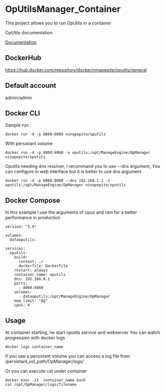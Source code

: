 # OpUtilsManager_Container

This project allows you to run OpUtils in a container

OpUtils documentation 

[Documentation](https://www.manageengine.com/products/oputils/help/ip-address-management.html)

## DockerHub

https://hub.docker.com/repository/docker/ninapepite/oputils/general

## Default account

admin/admin


## Docker CLI

Sample run :
```
docker run -d -p 8060:8060 ninapepite/oputils  
```
With persistant volume
```
docker run -d -p 8060:8060 -v oputils:/opt/ManageEngine/OpManager ninapepite/oputils  
```
Oputils needing dns resolver, I recommand you to use --dns argument, 
You can configure in web interface but it is better to use dns argument
```
docker run -d -p 8060:8060 --dns 192.168.1.1 -v oputils:/opt/ManageEngine/OpManager ninapepite/oputils
```
## Docker Compose

In this example I use the arguments of cpus and ram for a better performance in production
```
version: "3.9"

volumes:
  dataoputils:

services:
  oputils:
    build:
      context: ./
      dockerfile: Dockerfile
    restart: always
    container_name: oputils
    dns: 192.168.0.1
    ports:
      - 8060:8060
    volumes:
      - dataoputils:/opt/ManageEngine/OpManager
    mem_limit: "4g"
    cpus: 4
```

## Usage

At container starting, he start oputils service and webserver
You can watch progression with docker logs
```
docker logs container_name
```

If you use a persistant volume you can access a log file from /persistant_vol_path/OpManager/logs/

Or you can execute cat under container

```
docker exec -it  container_name bash
cat /opt/OpManager/logs/filename
```